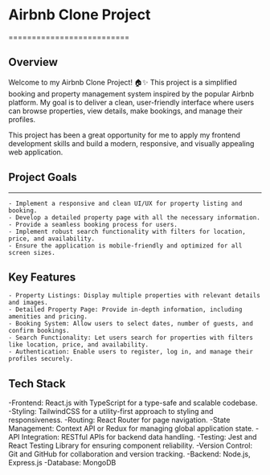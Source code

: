 # Airbnb Clone Project
==========================

## Overview

Welcome to my Airbnb Clone Project! 🏠✨
This project is a simplified booking and property management system inspired by the popular Airbnb platform. My goal is to deliver a clean, user-friendly interface where users can browse properties, view details, make bookings, and manage their profiles.

This project has been a great opportunity for me to apply my frontend development skills and build a modern, responsive, and visually appealing web application.

## Project Goals
----------------
    - Implement a responsive and clean UI/UX for property listing and booking.
    - Develop a detailed property page with all the necessary information.
    - Provide a seamless booking process for users.
    - Implement robust search functionality with filters for location, price, and availability.
    - Ensure the application is mobile-friendly and optimized for all screen sizes.

## Key Features
    - Property Listings: Display multiple properties with relevant details and images.
    - Detailed Property Page: Provide in-depth information, including amenities and pricing.
    - Booking System: Allow users to select dates, number of guests, and confirm bookings.
    - Search Functionality: Let users search for properties with filters like location, price, and availability.
    - Authentication: Enable users to register, log in, and manage their profiles securely.

## Tech Stack

-Frontend: React.js with TypeScript for a type-safe and scalable codebase.
-Styling: TailwindCSS for a utility-first approach to styling and responsiveness.
-Routing: React Router for page navigation.
-State Management: Context API or Redux for managing global application state.
-API Integration: RESTful APIs for backend data handling.
-Testing: Jest and React Testing Library for ensuring component reliability.
-Version Control: Git and GitHub for collaboration and version tracking.
-Backend: Node.js, Express.js
-Database: MongoDB
